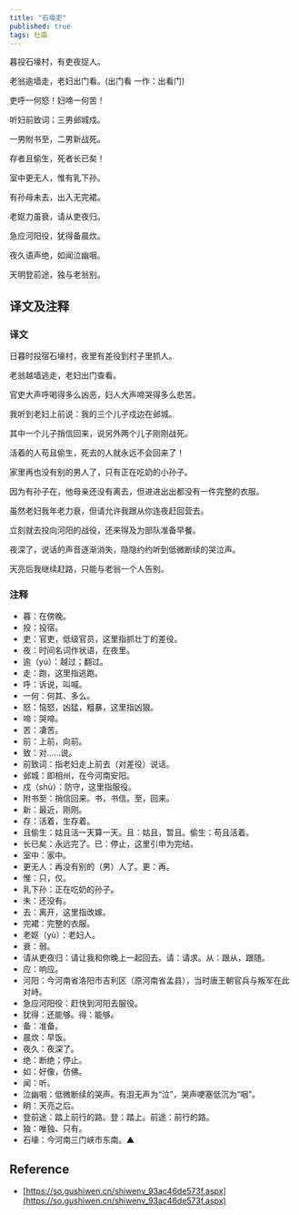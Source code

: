 ```yaml
---
title: "石壕吏"
published: true
tags: 杜甫
---
```


暮投石壕村，有吏夜捉人。

老翁逾墙走，老妇出门看。(出门看 一作：出看门)

吏呼一何怒！妇啼一何苦！

听妇前致词：三男邺城戍。

一男附书至，二男新战死。

存者且偷生，死者长已矣！

室中更无人，惟有乳下孙。

有孙母未去，出入无完裙。

老妪力虽衰，请从吏夜归。

急应河阳役，犹得备晨炊。

夜久语声绝，如闻泣幽咽。

天明登前途，独与老翁别。

## 译文及注释

### 译文

日暮时投宿石壕村，夜里有差役到村子里抓人。

老翁越墙逃走，老妇出门查看。

官吏大声呼喝得多么凶恶，妇人大声啼哭得多么悲苦。

我听到老妇上前说：我的三个儿子戍边在邺城。

其中一个儿子捎信回来，说另外两个儿子刚刚战死。

活着的人苟且偷生，死去的人就永远不会回来了！

家里再也没有别的男人了，只有正在吃奶的小孙子。

因为有孙子在，他母亲还没有离去，但进进出出都没有一件完整的衣服。

虽然老妇我年老力衰，但请允许我跟从你连夜赶回营去。

立刻就去投向河阳的战役，还来得及为部队准备早餐。

夜深了，说话的声音逐渐消失，隐隐约约听到低微断续的哭泣声。

天亮后我继续赶路，只能与老翁一个人告别。

### 注释

- 暮：在傍晚。
- 投：投宿。
- 吏：官吏，低级官员，这里指抓壮丁的差役。
- 夜：时间名词作状语，在夜里。
- 逾（yú）：越过；翻过。
- 走：跑，这里指逃跑。
- 呼：诉说，叫喊。
- 一何：何其、多么。
- 怒：恼怒，凶猛，粗暴，这里指凶狠。
- 啼：哭啼。
- 苦：凄苦。
- 前：上前，向前。
- 致：对……说。
- 前致词：指老妇走上前去（对差役）说话。
- 邺城：即相州，在今河南安阳。
- 戍（shù）：防守，这里指服役。
- 附书至：捎信回来。书，书信。至，回来。
- 新：最近，刚刚。
- 存：活着，生存着。
- 且偷生：姑且活一天算一天。且：姑且，暂且。偷生：苟且活着。
- 长已矣：永远完了。已：停止，这里引申为完结。
- 室中：家中。
- 更无人：再没有别的（男）人了。更：再。
- 惟：只，仅。
- 乳下孙：正在吃奶的孙子。
- 未：还没有。
- 去：离开，这里指改嫁。
- 完裙：完整的衣服。
- 老妪（yù）：老妇人。
- 衰：弱。
- 请从吏夜归：请让我和你晚上一起回去。请：请求。从：跟从，跟随。
- 应：响应。
- 河阳：今河南省洛阳市吉利区（原河南省孟县），当时唐王朝官兵与叛军在此对峙。
- 急应河阳役：赶快到河阳去服役。
- 犹得：还能够。得：能够。
- 备：准备。
- 晨炊：早饭。
- 夜久：夜深了。
- 绝：断绝；停止。
- 如：好像，仿佛。
- 闻：听。
- 泣幽咽：低微断续的哭声。有泪无声为“泣”，哭声哽塞低沉为“咽”。
- 明：天亮之后。
- 登前途：踏上前行的路。登：踏上。前途：前行的路。
- 独：唯独、只有。
- 石壕：今河南三门峡市东南。▲

## Reference

- [https://so.gushiwen.cn/shiwenv_93ac46de573f.aspx](https://so.gushiwen.cn/shiwenv_93ac46de573f.aspx)
